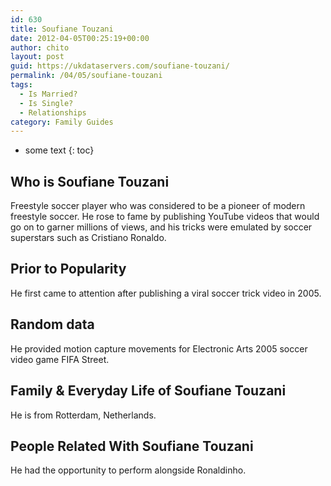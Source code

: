 ```yaml
---
id: 630
title: Soufiane Touzani
date: 2012-04-05T00:25:19+00:00
author: chito
layout: post
guid: https://ukdataservers.com/soufiane-touzani/
permalink: /04/05/soufiane-touzani
tags:
  - Is Married?
  - Is Single?
  - Relationships
category: Family Guides
---
```


* some text
{: toc}
          
          
## Who is  Soufiane Touzani
                  
                  
                  
Freestyle soccer player who was considered to be a pioneer of modern freestyle soccer. He rose to fame by publishing YouTube videos that would go on to garner millions of views, and his tricks were emulated by soccer superstars such as Cristiano Ronaldo.
                  
                
                
                
## Prior to Popularity 
                  
                  
                  
He first came to attention after publishing a viral soccer trick video in 2005.
                  
                
                
                
## Random data 
                  
                  
                  
He provided motion capture movements for Electronic Arts 2005 soccer video game FIFA Street.
                  
                
                
                
## Family & Everyday Life of Soufiane Touzani
                  
                  
                  
He is from Rotterdam, Netherlands. 
                  
                
                
                
## People Related With  Soufiane Touzani
                  
                  
                  
He had the opportunity to perform alongside Ronaldinho.
                  
                
              
            
          
          
          
    
    
  
